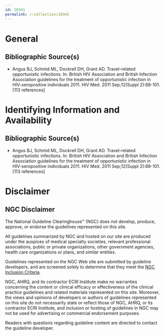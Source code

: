 ```yaml
---
id: 10341
permalink: /:collection/10341
---
```


# General

## Bibliographic Source(s)

- Angus BJ, Schmid ML, Dockrell DH, Grant AD. Travel-related opportunistic infections. In: British HIV Association and British Infection Association guidelines for the treatment of opportunistic infection in HIV-seropositive individuals 2011. HIV Med. 2011 Sep;12(Suppl 2):88-101. [113 references]

# Identifying Information and Availability

## Bibliographic Source(s)

- Angus BJ, Schmid ML, Dockrell DH, Grant AD. Travel-related opportunistic infections. In: British HIV Association and British Infection Association guidelines for the treatment of opportunistic infection in HIV-seropositive individuals 2011. HIV Med. 2011 Sep;12(Suppl 2):88-101. [113 references]

# Disclaimer

## NGC Disclaimer

The National Guideline Clearinghouse™ (NGC) does not develop, produce, approve, or endorse the guidelines represented on this site.

All guidelines summarized by NGC and hosted on our site are produced under the auspices of medical specialty societies, relevant professional associations, public or private organizations, other government agencies, health care organizations or plans, and similar entities.

Guidelines represented on the NGC Web site are submitted by guideline developers, and are screened solely to determine that they meet the [NGC Inclusion Criteria](/help-and-about/summaries/inclusion-criteria).

NGC, AHRQ, and its contractor ECRI Institute make no warranties concerning the content or clinical efficacy or effectiveness of the clinical practice guidelines and related materials represented on this site. Moreover, the views and opinions of developers or authors of guidelines represented on this site do not necessarily state or reflect those of NGC, AHRQ, or its contractor ECRI Institute, and inclusion or hosting of guidelines in NGC may not be used for advertising or commercial endorsement purposes.

Readers with questions regarding guideline content are directed to contact the guideline developer.

